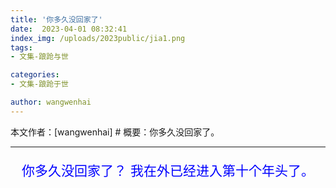 ```yaml
---
title: '你多久没回家了'
date:  2023-04-01 08:32:41
index_img: /uploads/2023public/jia1.png
tags:
- 文集-踉跄与世

categories:
- 文集-踉跄于世

author: wangwenhai
---
```

本文作者：[wangwenhai] # 概要：你多久没回家了。
<!-- more -->

---
<div style="text-align:center;font-size:150%; color: blue;">

你多久没回家了？
我在外已经进入第十个年头了。
<div>